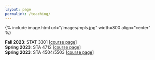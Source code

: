 ```yaml
---
layout: page
permalink: /teaching/
---
```

{% include image.html url="/images/mpls.jpg" width=800 align="center" %}

**Fall 2023**: STAT 3301 [[course page](/F23_STAT3301)]  
**Spring 2023**: STA 4712 [[course page](/S23_STA4712)]  
**Spring 2023**: STA 4504/5503 [[course page](/S23_STA4504)]   
